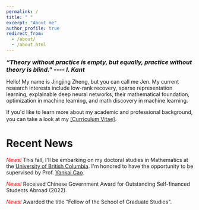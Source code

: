 ```yaml
---
permalink: /
title: " "
excerpt: "About me"
author_profile: true
redirect_from: 
  - /about/
  - /about.html
---
```

*<strong><font size=3> “Theory without practice is empty, but equally, practice without theory is blind."  ---- I. Kant </font></strong>*

Hello! My name is Jingjing Zheng, but you can call me Jen. My current research interests include low-rank recovery, sparse representation learning, explainable deep neural networks, their mathematical foundation, optimization in machine learning, and math discovery in machine learning. 


If you'd like to learn more about my academic and professional background, you can take a look at my [[Curriculum Vitae]](https://github.com/jzheng20/jzheng20.github.io/tree/master/files/CV-JingjingZheng.pdf).　


Recent News
===========================
*<font color=red> News! </font>* This fall, I'll be embarking on my doctoral studies in Mathematics at the [University of British Columbia](https://www.ubc.ca/). I'm honored to have the opportunity to be supervised by Prof. [Yankai Cao](https://chbe.ubc.ca/yankai-cao/).

*<font color=red> News! </font>* Received Chinese Government Award for Outstanding Self-financed Students Abroad (2022). 

*<font color=red> News! </font>* Awarded the title “Fellow of the School of Graduate Studies". 





 


 
